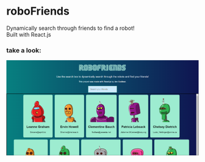 # roboFriends
Dynamically search through friends to find a robot!
<br> Built with React.js

### take a look:

![RoboFriendsPortfolioPic.PNG](RoboFriendsPortfolioPic.PNG)
